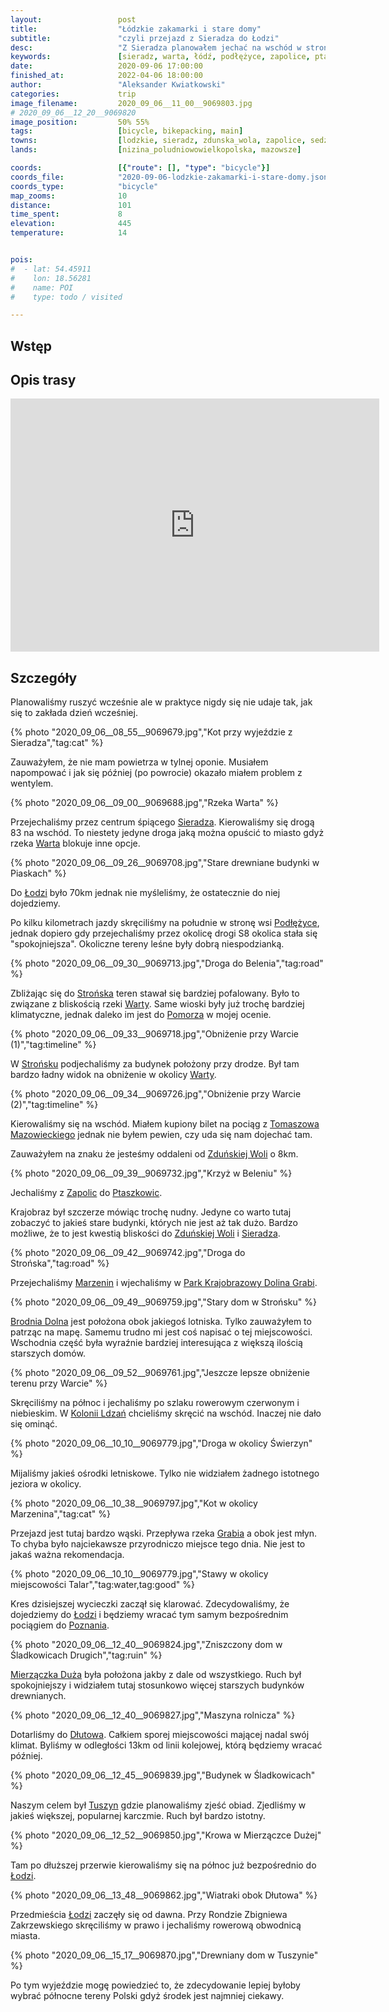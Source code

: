 ```yaml
---
layout:                 post
title:                  "Łódzkie zakamarki i stare domy"
subtitle:               "czyli przejazd z Sieradza do Łodzi"
desc:                   "Z Sieradza planowałem jechać na wschód w stronę Łodzi. Nigdy nie byłem tak daleko w środkowej części Polski dlatego miałem nadzieje, że będzie tutaj coś ciekawego. Szczerze mówiąc w tym momencie mając do wyboru bez zastanowienia wybierałbym Mazury."
keywords:               [sieradz, warta, łódź, podłężyce, zapolice, ptaszkowice, marzenin, dolina grabi, brodnia dolna, kolonia ldzań, grabia, mierzączka duża, dłutowo, tuszyn]
date:                   2020-09-06 17:00:00
finished_at:            2022-04-06 18:00:00
author:                 "Aleksander Kwiatkowski"
categories:             trip
image_filename:         2020_09_06__11_00__9069803.jpg
# 2020_09_06__12_20__9069820
image_position:         50% 55%
tags:                   [bicycle, bikepacking, main]
towns:                  [lodzkie, sieradz, zdunska_wola, zapolice, sedziejowice, buczek, lask, dobron, dlutow, tuszyn, rzgow, brojce, lodz]
lands:                  [nizina_poludniowowielkopolska, mazowsze]

coords:                 [{"route": [], "type": "bicycle"}]
coords_file:            "2020-09-06-lodzkie-zakamarki-i-stare-domy.json"
coords_type:            "bicycle"
map_zooms:              10
distance:               101
time_spent:             8
elevation:              445
temperature:            14


pois:
#  - lat: 54.45911
#    lon: 18.56281
#    name: POI
#    type: todo / visited

---
```


[wiki-sieradz]: https://pl.wikipedia.org/wiki/Sieradz
[wiki-warta-rzeka]: https://pl.wikipedia.org/wiki/Warta
[wiki-lodz]: https://pl.wikipedia.org/wiki/%C5%81%C3%B3d%C5%BA_(wie%C5%9B_w_powiecie_pozna%C5%84skim)
[wiki-podlezyce]: https://pl.wikipedia.org/wiki/Pod%C5%82%C4%99%C5%BCyce
[wiki-stronsko]: https://pl.wikipedia.org/wiki/Stro%C5%84sko
[wiki-pomorze]: https://pl.wikipedia.org/wiki/Pomorze
[wiki-tomaszow-mazowiecki]: https://pl.wikipedia.org/wiki/Tomasz%C3%B3w_Mazowiecki
[wiki-zdunska-wola]: https://pl.wikipedia.org/wiki/Zdu%C5%84ska_Wola
[wiki-zapolice]: https://pl.wikipedia.org/wiki/Zapolice_(powiat_zdu%C5%84skowolski)
[wiki-ptaszkowice]: https://pl.wikipedia.org/wiki/Ptaszkowice
[wiki-marzenin]: https://pl.wikipedia.org/wiki/Marzenin_(wojew%C3%B3dztwo_%C5%82%C3%B3dzkie)
[wiki-dolina-grabi]: https://pl.wikipedia.org/wiki/Zesp%C3%B3%C5%82_przyrodniczo-krajobrazowy_%E2%80%9EDolina_Grabi%E2%80%9D
[wiki-brodnia-dolna]: https://pl.wikipedia.org/wiki/Brodnia_Dolna
[wiki-kolonia-ldzan]: https://pl.wikipedia.org/wiki/Kolonia_Ldza%C5%84
[wiki-grabia-rzeka]: https://pl.wikipedia.org/wiki/Grabia_(rzeka)
[wiki-poznan]: https://pl.wikipedia.org/wiki/Pozna%C5%84
[wiki-mierzaczka-duza]: https://pl.wikipedia.org/wiki/Mierz%C4%85czka_Du%C5%BCa
[wiki-dlutow]: https://pl.wikipedia.org/wiki/D%C5%82ut%C3%B3w
[wiki-tuszyn]: https://pl.wikipedia.org/wiki/Tuszyn

## Wstęp

## Opis trasy

<iframe height='405' width='590' frameborder='0' allowtransparency='true' scrolling='no' src='https://www.strava.com/activities/4021067262/embed/590e2417595019b46602533dffd30fb42ad5a970'></iframe>

## Szczegóły

Planowaliśmy ruszyć wcześnie ale w praktyce nigdy się nie udaje tak, jak się
to zakłada dzień wcześniej.

{% photo "2020_09_06__08_55__9069679.jpg","Kot przy wyjeździe z Sieradza","tag:cat" %}

Zauważyłem, że nie mam powietrza w tylnej oponie. Musiałem napompować i jak się
później (po powrocie) okazało miałem problem z wentylem.

{% photo "2020_09_06__09_00__9069688.jpg","Rzeka Warta" %}

Przejechaliśmy przez centrum śpiącego [Sieradza][wiki-sieradz]. Kierowaliśmy się
drogą 83 na wschód. To niestety jedyne droga jaką można opuścić
to miasto gdyż rzeka [Warta][wiki-warta-rzeka] blokuje inne opcje.

{% photo "2020_09_06__09_26__9069708.jpg","Stare drewniane budynki w Piaskach" %}

Do [Łodzi][wiki-lodz] było 70km jednak nie myśleliśmy, że ostatecznie do niej dojedziemy.

Po kilku kilometrach jazdy skręciliśmy na południe w stronę wsi [Podłężyce][wiki-podlezyce],
jednak dopiero gdy przejechaliśmy przez okolicę drogi S8 okolica stała się
"spokojniejsza". Okoliczne tereny leśne były dobrą niespodzianką.

{% photo "2020_09_06__09_30__9069713.jpg","Droga do Belenia","tag:road" %}

Zbliżając się do [Strońska][wiki-stronsko] teren stawał się bardziej pofalowany.
Było to związane z bliskością rzeki [Warty][wiki-warta-rzeka]. Same wioski były już
trochę bardziej klimatyczne, jednak daleko im jest do
[Pomorza][wiki-pomorze] w mojej ocenie.

{% photo "2020_09_06__09_33__9069718.jpg","Obniżenie przy Warcie (1)","tag:timeline" %}

W [Strońsku][wiki-stronsko] podjechaliśmy za budynek położony przy drodze. Był
tam bardzo ładny widok na obniżenie w okolicy [Warty][wiki-warta-rzeka].

{% photo "2020_09_06__09_34__9069726.jpg","Obniżenie przy Warcie (2)","tag:timeline" %}

Kierowaliśmy się na wschód. Miałem kupiony bilet na pociąg z
[Tomaszowa Mazowieckiego][wiki-tomaszow-mazowiecki] jednak nie byłem pewien,
czy uda się nam dojechać tam.

Zauważyłem na znaku że jesteśmy oddaleni od [Zduńskiej Woli][wiki-zdunska-wola]
o 8km.

{% photo "2020_09_06__09_39__9069732.jpg","Krzyż w Beleniu" %}

Jechaliśmy z [Zapolic][wiki-zapolice] do [Ptaszkowic][wiki-ptaszkowice].

Krajobraz był szczerze mówiąc trochę nudny. Jedyne co warto tutaj zobaczyć to
jakieś stare budynki, których nie jest aż tak dużo. Bardzo możliwe, że to jest
kwestią bliskości do [Zduńskiej Woli][wiki-zdunska-wola] i
[Sieradza][wiki-sieradz].

{% photo "2020_09_06__09_42__9069742.jpg","Droga do Strońska","tag:road" %}

Przejechaliśmy [Marzenin][wiki-marzenin] i wjechaliśmy w
[Park Krajobrazowy Dolina Grabi][wiki-dolina-grabi].

{% photo "2020_09_06__09_49__9069759.jpg","Stary dom w Strońsku" %}

[Brodnia Dolna][wiki-brodnia-dolna] jest położona obok jakiegoś lotniska.
Tylko zauważyłem to patrząc na mapę. Samemu trudno mi jest coś napisać
o tej miejscowości. Wschodnia część była wyraźnie bardziej interesująca
z większą ilością starszych domów.

{% photo "2020_09_06__09_52__9069761.jpg","Jeszcze lepsze obniżenie terenu przy Warcie" %}

Skręciliśmy na północ i jechaliśmy po szlaku rowerowym czerwonym i niebieskim.
W [Kolonii Ldzań][wiki-kolonia-ldzan] chcieliśmy skręcić na wschód. Inaczej
nie dało się ominąć.

{% photo "2020_09_06__10_10__9069779.jpg","Droga w okolicy Świerzyn" %}

Mijaliśmy jakieś ośrodki letniskowe. Tylko nie widziałem żadnego
istotnego jeziora w okolicy.

{% photo "2020_09_06__10_38__9069797.jpg","Kot w okolicy Marzenina","tag:cat" %}

Przejazd jest tutaj bardzo wąski. Przepływa rzeka [Grabia][wiki-grabia-rzeka] a
obok jest młyn. To chyba było najciekawsze przyrodniczo miejsce tego dnia.
Nie jest to jakaś ważna rekomendacja.

{% photo "2020_09_06__10_10__9069779.jpg","Stawy w okolicy miejscowości Talar","tag:water,tag:good" %}

Kres dzisiejszej wycieczki zaczął się klarować. Zdecydowaliśmy, że dojedziemy do
[Łodzi][wiki-lodz] i będziemy wracać tym samym bezpośrednim pociągiem
do [Poznania][wiki-poznan].

{% photo "2020_09_06__12_40__9069824.jpg","Zniszczony dom w Śladkowicach Drugich","tag:ruin" %}

[Mierzączka Duża][wiki-mierzaczka-duza] była położona jakby z dale
od wszystkiego. Ruch był spokojniejszy i widziałem tutaj stosunkowo
więcej starszych budynków drewnianych.

{% photo "2020_09_06__12_40__9069827.jpg","Maszyna rolnicza" %}

Dotarliśmy do [Dłutowa][wiki-dlutow]. Całkiem sporej miejscowości mającej
nadal swój klimat. Byliśmy w odległości 13km od linii kolejowej,
którą będziemy wracać później.

{% photo "2020_09_06__12_45__9069839.jpg","Budynek w Śladkowicach" %}

Naszym celem był [Tuszyn][wiki-tuszyn] gdzie planowaliśmy
zjeść obiad. Zjedliśmy w jakieś większej, popularnej karczmie.
Ruch był bardzo istotny.

{% photo "2020_09_06__12_52__9069850.jpg","Krowa w Mierzączce Dużej" %}

Tam po dłuższej przerwie kierowaliśmy się na północ
już bezpośrednio do [Łodzi][wiki-lodz].

{% photo "2020_09_06__13_48__9069862.jpg","Wiatraki obok Dłutowa" %}

Przedmieścia [Łodzi][wiki-lodz] zaczęły się od dawna. Przy
Rondzie Zbigniewa Zakrzewskiego skręciliśmy w prawo i jechaliśmy
rowerową obwodnicą miasta.

{% photo "2020_09_06__15_17__9069870.jpg","Drewniany dom w Tuszynie" %}

Po tym wyjeździe mogę powiedzieć to, że zdecydowanie lepiej byłoby
wybrać północne tereny Polski gdyż środek jest najmniej ciekawy.
